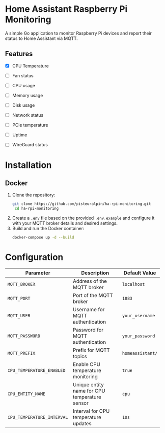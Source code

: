 # Home Assistant Raspberry Pi Monitoring
A simple Go application to monitor Raspberry Pi devices and report their status to Home Assistant via MQTT.

## Features
- [x] CPU Temperature
- [ ] Fan status
- [ ] CPU usage
- [ ] Memory usage
- [ ] Disk usage
- [ ] Network status
- [ ] PCIe temperature
- [ ] Uptime
- [ ] WireGuard status


# Installation
## Docker
1. Clone the repository:
   ```bash
   git clone https://github.com/pisteuralpin/ha-rpi-monitoring.git
    cd ha-rpi-monitoring
    ```
2. Create a `.env` file based on the provided `.env.example` and configure it with your MQTT broker details and desired settings.
3. Build and run the Docker container:
    ```bash
    docker-compose up -d --build
    ```

# Configuration
| Parameter                  | Description                                      | Default Value        |
|----------------------------|--------------------------------------------------|----------------------|
| `MQTT_BROKER`              | Address of the MQTT broker                       | `localhost`          |
| `MQTT_PORT`                | Port of the MQTT broker                          | `1883`               |
| `MQTT_USER`                | Username for MQTT authentication                 | `your_username`      |
| `MQTT_PASSWORD`            | Password for MQTT authentication                 | `your_password`      |
| `MQTT_PREFIX`              | Prefix for MQTT topics                           | `homeassistant/`     |
| `CPU_TEMPERATURE_ENABLED`  | Enable CPU temperature monitoring                | `true`               |
| `CPU_ENTITY_NAME`          | Unique entity name for CPU temperature sensor    | `cpu`                |
| `CPU_TEMPERATURE_INTERVAL` | Interval for CPU temperature updates             | `10s`                |
